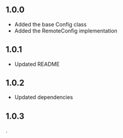 ## 1.0.0

- Added the base Config class
- Added the RemoteConfig implementation

## 1.0.1

- Updated README

## 1.0.2

- Updated dependencies

## 1.0.3
.

